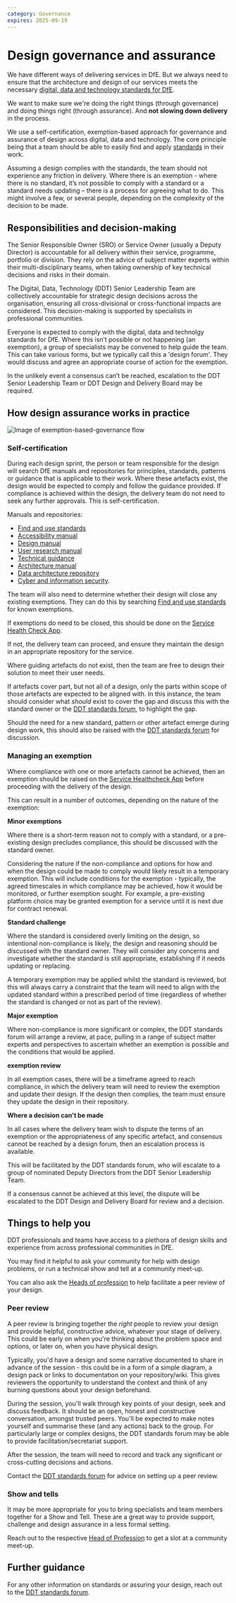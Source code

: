 ```yaml
---
category: Governance
expires: 2025-09-19
---
```



# Design governance and assurance

We have different ways of delivering services in DfE. But we always need to ensure that the architecture and design of our services meets the necessary [digital, data and technology standards for DfE](https://standards.education.gov.uk).

We want to make sure we're doing the right things (through governance) and doing things right (through assurance). And **not slowing down delivery** in the process.

We use a self-certification, exemption-based approach for governance and assurance of design across digital, data and technology. The core principle being that a team should be able to easily find and apply [standards](https://standards.education.gov.uk) in their work. 

Assuming a design complies with the standards, the team should not experience any friction in delivery. Where there is an exemption - where there is no standard, it’s not possible to comply with a standard or a standard needs updating – there is a process for agreeing what to do. This might involve a few, or several people, depending on the complexity of the decision to be made.

## Responsibilities and decision-making

The Senior Responsible Owner (SRO) or Service Owner (usually a Deputy Director) is accountable for all delivery within their service, programme, portfolio or division. They rely on the advice of subject matter experts within their multi-disciplinary teams, when taking ownership of key technical decisions and risks in their domain.

The Digital, Data, Technology (DDT) Senior Leadership Team are collectively accountable for strategic design decisions across the organisation, ensuring all cross-divisional or cross-functional impacts are considered. This decision-making is supported by specialists in professional communities.

Everyone is expected to comply with the digital, data and technolgy standards for DfE. Where this isn’t possible or not happening (an exemption), a group of specialists may be convened to help guide the team. This can take various forms, but we typically call this a 'design forum'. They would discuss and agree an appropriate course of action for the exemption.

In the unlikely event a consensus can’t be reached, escalation to the DDT Senior Leadership Team or DDT Design and Delivery Board may be required.

## How design assurance works in practice

![Image of exemption-based-governance flow](../images/exception-based-governance-all.png)

### Self-certification

During each design sprint, the person or team responsible for the design will search DfE manuals and repositories for principles, standards, patterns or guidance that is applicable to their work. Where these artefacts exist, the design would be expected to comply and follow the guidance provided. If compliance is achieved within the design, the delivery team do not need to seek any further approvals. This is self-certification.

Manuals and repositories:

* [Find and use standards](https://standards.education.gov.uk)
* [Accessibility manual](https://accessibility.education.gov.uk/)
* [Design manual](https://design.education.gov.uk/)
* [User research manual](https://user-research.education.gov.uk/)
* [Technical guidance](https://technical-guidance.education.gov.uk/)
* [Architecture manual](https://dfe-digital.github.io/architecture/#dfe-architecture)
* [Data architecture repository](https://educationgovuk.sharepoint.com/sites/lvewp00391/Lists/DSAAG%20Items/AllItems.aspx)
* [Cyber and information security](https://educationgovuk.sharepoint.com/sites/security/SitePages/assurance.aspx).

The team will also need to determine whether their design will close any existing exemptions. They can do this by searching [Find and use standards](https://standards.education.gov.uk) for known exemptions. 

If exemptions do need to be closed, this should be done on the [Service Health Check App](https://educationgovuk.sharepoint.com/sites/ServiceHealthCheck/SitePages/Service-Health-Check-Hub-App-v3.aspx?csf=1&web=1&e=fgNNwr).

If not, the delivery team can proceed, and ensure they maintain the design in an appropriate repository for the service.

Where guiding artefacts do not exist, then the team are free to design their solution to meet their user needs. 

If artefacts cover part, but not all of a design, only the parts within scope of those artefacts are expected to be aligned with. In this instance, the team should consider what *should* exist to cover the gap and discuss this with the standard owner or the [DDT standards forum](https://standards.education.gov.uk/support), to highlight the gap.

Should the need for a new standard, pattern or other artefact emerge during design work, this should also be raised with the [DDT standards forum](https://standards.education.gov.uk/support) for discussion.

### Managing an exemption

Where compliance with one or more artefacts cannot be achieved, then an exemption should be raised on the [Service Healthcheck App](https://educationgovuk.sharepoint.com/sites/ServiceHealthCheck/SitePages/Service-Health-Check-Hub-App-v3.aspx?csf=1&web=1&e=fgNNwr) before proceeding with the delivery of the design.

This can result in a number of outcomes, depending on the nature of the exemption:

**Minor exemptions**

Where there is a short-term reason not to comply with a standard, or a pre-existing design precludes compliance, this should be discussed with the standard owner.

Considering the nature if the non-compliance and options for how and when the design could be made to comply would likely result in a temporary exemption. This will include conditions for the exemption - typically, the agreed timescales in which compliance may be achieved, how it would be monitored, or further exemption sought. For example, a pre-existing platform choice may be granted exemption for a service until it is next due for contract renewal.

**Standard challenge**

Where the standard is considered overly limiting on the design, so intentional non-compliance is likely, the design and reasoning should be discussed with the standard owner. They will consider any concerns and investigate whether the standard is still appropriate, establishing if it needs updating or replacing.

A temporary exemption may be applied whilst the standard is reviewed, but this will always carry a constraint that the team will need to align with the updated standard within a prescribed period of time (regardless of whether the standard is changed or not as part of the review).

**Major exemption**

Where non-compliance is more significant or complex, the DDT standards forum will arrange a review, at pace, pulling in a range of subject matter experts and perspectives to ascertain whether an exemption is possible and the conditions that would be applied.

**exemption review**

In all exemption cases, there will be a timeframe agreed to reach compliance, in which the delivery team will need to review the exemption and update their design. If the design then complies, the team must ensure they update the design in their repository. 

**Where a decision can't be made**

In all cases where the delivery team wish to dispute the terms of an exemption or the appropriateness of any specific artefact, and consensus cannot be reached by a design forum, then an escalation process is available. 

This will be facilitated by the DDT standards forum, who will escalate to a group of nominated Deputy Directors from the DDT Senior Leadership Team.

If a consensus cannot be achieved at this level, the dispute will be escalated to the DDT Design and Delivery Board for review and a decision.


## Things to help you

DDT professionals and teams have access to a plethora of design skills and experience from across professional communities in DfE. 

You may find it helpful to ask your community for help with design problems, or run a technical show and tell at a community meet-up. 

You can also ask the [Heads of profession](https://educationgovuk.sharepoint.com/sites/lvewp00199/SitePages/Head-of-Professions.aspx) to help facilitate a peer review of your design.

### Peer review

A peer review is bringing together the *right* people to review your design and provide helpful, constructive advice, whatever your stage of delivery. This could be early on when you're thinking about the problem space and options, or later on, when you have physical design.

Typically, you'd have a design and some narrative documented to share in advance of the session - this could be in a form of a simple diagram, a design pack or links to documentation on your repository/wiki. This gives reviewers the opportunity to understand the context and think of any burning questions about your design beforehand.

During the session, you'll walk through key points of your design, seek and discuss feedback. It should be an open, honest and constructive conversation, amongst trusted peers. You'll be expected to make notes yourself and summarise these (and any actions) back to the group. For particularly large or complex designs, the DDT standards forum may be able to provide facilitation/secretariat support.

After the session, the team will need to record and track any significant or cross-cutting decisions and actions.

Contact the [DDT standards forum](https://standards.education.gov.uk/support) for advice on setting up a peer review.

### Show and tells

It may be more appropriate for you to bring specialists and team members together for a Show and Tell. These are a great way to provide support, challenge and design assurance in a less formal setting.

Reach out to the respective [Head of Profession](https://educationgovuk.sharepoint.com/sites/lvewp00199/SitePages/Head-of-Professions.aspx) to get a slot at a community meet-up.

## Further guidance

For any other information on standards or assuring your design, reach out to the [DDT standards forum](https://standards.education.gov.uk/support).
